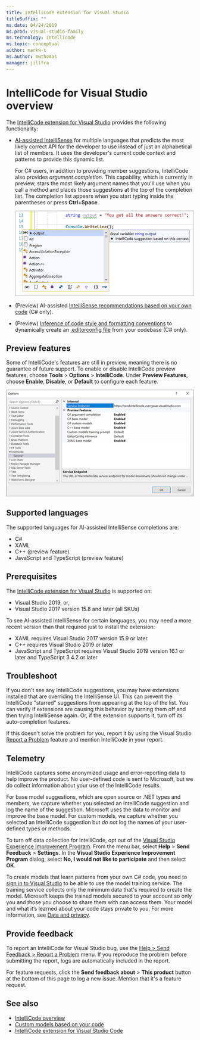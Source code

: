 ```yaml
---
title: IntelliCode extension for Visual Studio
titleSuffix: ""
ms.date: 04/24/2019
ms.prod: visual-studio-family
ms.technology: intellicode
ms.topic: conceptual
author: markw-t
ms.author: mwthomas
manager: jillfra
---
```

# IntelliCode for Visual Studio overview

The [IntelliCode extension for Visual Studio](https://marketplace.visualstudio.com/items?itemName=VisualStudioExptTeam.VSIntelliCode) provides the following functionality:

- [AI-assisted IntelliSense](overview.md#context-aware-code-completions) for multiple languages that predicts the most likely correct API for the developer to use instead of just an alphabetical list of members. It uses the developer's current code context and patterns to provide this dynamic list.

   For C# users, in addition to providing member suggestions, IntelliCode also provides *argument completion*. This capability, which is currently in preview, stars the most likely argument names that you'll use when you call a method and places those suggestions at the top of the completion list. The completion list appears when you start typing inside the parentheses or press **Ctrl**+**Space**.

   ![Argument completion in IntelliCode for Visual Studio](media/argument-completion.png)

- (Preview) AI-assisted [IntelliSense recommendations based on your own code](custom-models.md) (C# only).

- (Preview) [Inference of code style and formatting conventions](code-style-inference.md) to dynamically create an [.editorconfig file](/visualstudio/ide/create-portable-custom-editor-options) from your codebase (C# only).

## Preview features

Some of IntelliCode's features are still in preview, meaning there is no guarantee of future support. To enable or disable IntelliCode preview features, choose **Tools** > **Options** > **IntelliCode**. Under **Preview Features**, choose **Enable**, **Disable**, or **Default** to configure each feature.

![Options to enable IntelliCode preview features](media/intellicode-options.png)

## Supported languages

The supported languages for AI-assisted IntelliSense completions are:

- C#
- XAML
- C++ (preview feature)
- JavaScript and TypeScript (preview feature)

## Prerequisites

The [IntelliCode extension for Visual Studio](https://marketplace.visualstudio.com/items?itemName=VisualStudioExptTeam.VSIntelliCode) is supported on:

- Visual Studio 2019, or,
- Visual Studio 2017 version 15.8 and later (all SKUs)

To see AI-assisted IntelliSense for certain languages, you may need a more recent version than that required just to install the extension:

- XAML requires Visual Studio 2017 version 15.9 or later
- C++ requires Visual Studio 2019 or later
- JavaScript and TypeScript requires Visual Studio 2019 version 16.1 or later and TypeScript 3.4.2 or later

## Troubleshoot

If you don't see any IntelliCode suggestions, you may have extensions installed that are overriding the IntelliSense UI. This can prevent the IntelliCode "starred" suggestions from appearing at the top of the list. You can verify if extensions are causing this behavior by turning them off and then trying IntelliSense again. Or, if the extension supports it, turn off its auto-completion features.

If this doesn't solve the problem for you, report it by using the Visual Studio [Report a Problem](/visualstudio/ide/how-to-report-a-problem-with-visual-studio) feature and mention IntelliCode in your report.

## Telemetry

IntelliCode captures some anonymized usage and error-reporting data to help improve the product. No user-defined code is sent to Microsoft, but we do collect information about your use of the IntelliCode results.

For base model suggestions, which are open source or .NET types and members, we capture whether you selected an IntelliCode suggestion and log the name of the suggestion. Microsoft uses the data to monitor and improve the base model. For custom models, we capture whether you selected an IntelliCode suggestion but *do not* log the names of your user-defined types or methods.

To turn off data collection for IntelliCode, opt out of the [Visual Studio Experience Improvement Program](/visualstudio/ide/visual-studio-experience-improvement-program). From the menu bar, select **Help** > **Send Feedback** > **Settings**. In the **Visual Studio Experience Improvement Program** dialog, select **No, I would not like to participate** and then select **OK**.

To create models that learn patterns from your own C# code, you need to [sign in to Visual Studio](/visualstudio/ide/signing-in-to-visual-studio) to be able to use the model training service. The training service collects only the minimum data that's required to create the model. Microsoft keeps the trained models secured to your account so only you and those you choose to share them with can access them. Your model and what it’s learned about your code stays private to you. For more information, see [Data and privacy](custom-models.md#data-and-privacy).

## Provide feedback

To report an IntelliCode for Visual Studio bug, use the [Help > Send Feedback > Report a Problem](/visualstudio/ide/how-to-report-a-problem-with-visual-studio) menu. If you reproduce the problem before submitting the report, logs are automatically included in the report.

For feature requests, click the  **Send feedback about** > **This product** button at the bottom of this page to log a new issue. Mention that it's a feature request.

## See also

- [IntelliCode overview](overview.md)
- [Custom models based on your code](custom-models.md)
- [IntelliCode extension for Visual Studio Code](intellicode-visual-studio-code.md)
